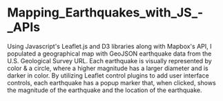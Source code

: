 # Mapping_Earthquakes_with_JS_-_APIs
Using Javascript's Leaflet.js and D3 libraries along with Mapbox's API, I populated a geographical map with GeoJSON earthquake data from the U.S. Geological Survey URL.  Each earthquake is visually represented by color &amp; a circle, where a higher magnitude has a larger diameter and is darker in color. By utilizing Leaflet control plugins to add user interface controls, each earthquake has a popup marker that, when clicked, shows the magnitude of the earthquake and the location of the earthquake. 

